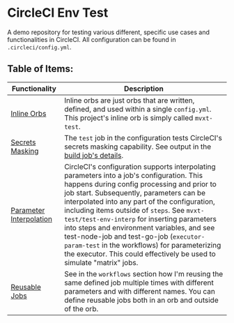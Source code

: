 # CircleCI Env Test

A demo repository for testing various different, specific use cases and functionalities in CircleCI. All configuration can be found in `.circleci/config.yml`.

## Table of Items:
Functionality             | Description
--------------------------|---------------------------------------------------
[Inline Orbs](https://circleci.com/docs/2.0/orb-author/#writing-inline-orbs) | Inline orbs are just orbs that are written, defined, and used within a single `config.yml`. This project's inline orb is simply called `mvxt-test`.
[Secrets Masking](https://circleci.com/docs/2.0/env-vars/#secrets-masking)   | The `test` job in the configuration tests CircleCI's secrets masking capability. See output in the [build job's details](https://circleci.com/gh/mvxt/circleci-env-test/67).
[Parameter Interpolation](https://circleci.com/docs/2.0/reusing-config/#using-the-parameters-declaration) | CircleCI's configuration supports interpolating parameters into a job's configuration. This happens during config processing and prior to job start. Subsequently, parameters can be interpolated into any part of the configuration, including items outside of `steps`. See `mvxt-test/test-env-interp` for inserting parameters into steps and environment variables, and see test-node-job and test-go-job (`executor-param-test` in the workflows) for parameterizing the executor. This could effectively be used to simulate "matrix" jobs.
[Reusable Jobs](https://circleci.com/docs/2.0/reusing-config/#authoring-parameterized-jobs) | See in the `workflows` section how I'm reusing the same defined job multiple times with different parameters and with different names. You can define reusable jobs both in an orb and outside of the orb.

